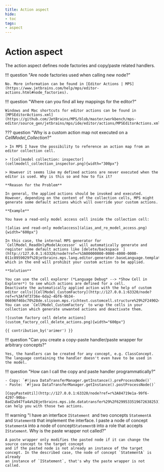 ```yaml
---
title: Action aspect
hide:
- toc
tags:
- aspect
---
```


# Action aspect

The action aspect defines node factories and copy/paste related handlers.

!!! question "Are node factories used when calling new node<Concept>?"

    No. More information can be found in [Editor Actions | MPS](https://www.jetbrains.com/help/mps/editor-actions.html#node_factories).

!!! question "Where can you find all key mappings for the editor?"

    Windows and Mac shortcuts for editor actions can be found in [MPSEditorActions.xml](https://github.com/JetBrains/MPS/blob/master/workbench/mps-editor/source_gen/jetbrains/mps/ide/editor/actions/MPSEditorActions.xml).


??? question "Why is a custom action map not executed on a *CellModel_Collection*?"

    > In MPS I have the possibility to reference an action map from an editor collection cell.

    > ![cellmodel collection: inspector](cellmodell_collection_inspector.png){width="300px"}

    > However it seems like my defined actions are never executed when the editor is used. Why is this so and how to fix it?

    **Reason for the Problem**
    
    In general, the applied actions should be invoked and executed.
    However, depending on the content of the collection cells, MPS might generate some default actions which will override your custom actions.
    
    **Example**
    
    You have a read-only model access cell inside the collection cell:

    ![alias and read-only modelaccess](alias_and_ro_model_access.png){width="600px"}
    
    In this case, the internal MPS generator for `CellModel_ReadOnlyModelAccessor` will automatically generate and register some default actions like [delete/backspace  ](http://127.0.0.1:63320/node?ref=r%3A00000000-0000-4000-0000-011c8959029f%28jetbrains.mps.lang.editor.generator.baseLanguage.template.main%40generator%29%2F1225901389718) which in the end will prohibit your custom action to be applied.
    
    **Solution**

    You can use the cell explorer (*Language Debug* --> *Show Cell in Explorer*) to see which actions are defined for a cell.
    Deactivate the automatically applied action with the help of custom editor cells([CellModel_CustomFactory](http://127.0.0.1:63320/node?ref=r%3Af4f3736e-6da2-4bf6-9b34-06696f46bc70%28de.slisson.mps.richtext.customcell.structure%29%2F2490242408670732052)). You can use `CellModel_CustomFactory` to wrap the cells in your collection which generate unwanted actions and deactivate them.
    
    ![custom factory cell delete actions](custom_factory_cell_delete_actions.png){width="600px"}

    {{ contribution_by('arimer') }}

!!! question "Can you create a copy-paste handler/paste wrapper for arbitrary concepts?"

    Yes, the handlers can be created for any concept, e.g. ClassConcept. The language containing the handler doesn't even have to be used in the model.

!!! question "How can I call the copy and paste handler programmatically?"

    - Copy: `#!java DataTransferManager.getInstance().preProcessNode()`
    - Paste: `#!java DataTransferManager.getInstance().postProcessNode()`

    [CopyPasteUtil](http://127.0.0.1:63320/node?ref=r%3A84719e1a-99f6-4297-90ba-8ad2a947fa4a%28jetbrains.mps.ide.datatransfer%29%2F6299533519672638253) can help you with those two actions.

!!! warning "I have an interface `IStatement `and two concepts `StatementA` and `StatementB` that implement the interface. I paste a node of concept `StatementA` into a node of concept`StatementB` into a role that accepts `IStatement`. Why is the paste wrapper not called?"

    A paste wrapper only modifies the pasted node if it can change the source concept to the target concept
    and if the pasted node is not already an instance of the target concept. In the described case, the node of concept `StatementA` is already
    an instance of `IStatement`, that's why the paste wrapper is not called.